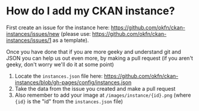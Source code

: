 How do I add my CKAN instance?
==============================

First create an issue for the instance here: https://github.com/okfn/ckan-instances/issues/new (please use: https://github.com/okfn/ckan-instances/issues/1 as a template).

Once you have done that if you are more geeky and understand git and JSON you can help us out even more, by making a pull request (if you aren't geeky, don't worry we'll do it at some point)

1. Locate the `instances.json` file here: https://github.com/okfn/ckan-instances/blob/gh-pages/config/instances.json
2. Take the data from the issue you created and make a pull request
3. Also remember to add your image at `/images/instance/{id}.png` (where `{id}` is the "id" from the `instances.json` file)
